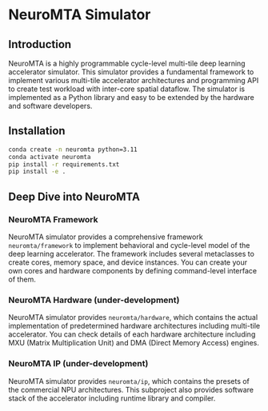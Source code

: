 # NeuroMTA Simulator

## Introduction

NeuroMTA is a highly programmable cycle-level multi-tile deep learning accelerator simulator. This simulator provides a fundamental framework to implement various multi-tile accelerator architectures and programming API to create test workload with inter-core spatial dataflow. The simulator is implemented as a Python library and easy to be extended by the hardware and software developers. 

## Installation

```bash
conda create -n neuromta python=3.11
conda activate neuromta
pip install -r requirements.txt
pip install -e .
```

## Deep Dive into NeuroMTA

### NeuroMTA Framework

NeuroMTA simulator provides a comprehensive framework `neuromta/framework` to implement behavioral and cycle-level model of the deep learning accelerator. The framework includes several metaclasses to create cores, memory space, and device instances. You can create your own cores and hardware components by defining command-level interface of them.

### NeuroMTA Hardware (under-development)

NeuroMTA simulator provides `neuromta/hardware`, which contains the actual implementation of predetermined hardware architectures including multi-tile accelerator. You can check details of each hardware architecture including MXU (Matrix Multiplication Unit) and DMA (Direct Memory Access) engines.

### NeuroMTA IP (under-development)

NeuroMTA simulator provides `neuromta/ip`, which contains the presets of the commercial NPU architectures. This subproject also provides software stack of the accelerator including runtime library and compiler.